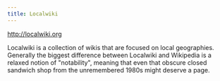 ```yaml
---
title: Localwiki
---
```

http://localwiki.org

Localwiki is a collection of wikis that are focused on
local geographies. Generally the biggest difference between
Localwiki and Wikipedia is a relaxed notion of "notability",
meaning that even that obscure closed sandwich shop from the
unremembered 1980s might deserve a page.

